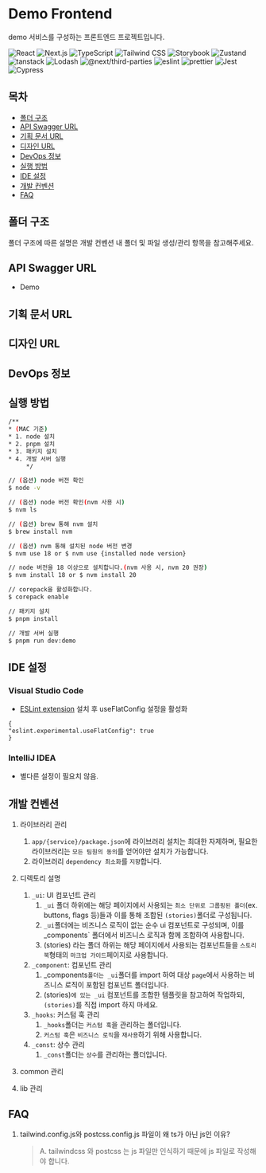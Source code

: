 # Demo Frontend

demo 서비스를 구성하는 프론트엔드 프로젝트입니다.


![React](https://img.shields.io/badge/react-19-blue.svg)
![Next.js](https://img.shields.io/badge/next.js-15-blue.svg)
![TypeScript](https://img.shields.io/badge/typescript-5.5.4-blue.svg)
![Tailwind CSS](https://img.shields.io/badge/tailwindcss-3.4.7-teal.svg)
![Storybook](https://img.shields.io/badge/Storybook--teal.svg)
![Zustand](https://img.shields.io/badge/zustand-4.5.4-D91656.svg)
![tanstack](https://img.shields.io/badge/tanstack-5.62.8-orange.svg)
![Lodash](https://img.shields.io/badge/lodash-4.17.21-orange.svg)
![@next/third-parties](https://img.shields.io/badge/@next/third--parties-15.1.7-orange.svg)
![eslint](https://img.shields.io/badge/eslint-8.57.0-4379F2.svg)
![prettier](https://img.shields.io/badge/prettier-3.3.3-4379F2.svg)
![Jest](https://img.shields.io/badge/Jest-29.7.0-674188.svg) ![Cypress](https://img.shields.io/badge/Cypress-13.17.0-674188.svg)

## 목차

- [폴더 구조](#폴더-구조)
- [API Swagger URL](#api-swagger-url)
- [기획 문서 URL](#기획-문서-url)
- [디자인 URL](#디자인-url)
- [DevOps 정보](#devops-정보)
- [실행 방법](#실행-방법)
- [IDE 설정](#ide-설정)
- [개발 컨벤션](#개발-컨벤션)
- [FAQ](#faq)

## 폴더 구조

폴더 구조에 따른 설명은 개발 컨벤션 내 폴더 및 파일 생성/관리 항목을 참고해주세요.

## API Swagger URL

- Demo

## 기획 문서 URL

## 디자인 URL

## DevOps 정보

## 실행 방법
```bash
/**
* (MAC 기준)
* 1. node 설치
* 2. pnpm 설치
* 3. 패키지 설치
* 4. 개발 서버 실행
     */

// (옵션) node 버전 확인
$ node -v

// (옵션) node 버전 확인(nvm 사용 시)
$ nvm ls

// (옵션) brew 통해 nvm 설치
$ brew install nvm

// (옵션) nvm 통해 설치된 node 버전 변경
$ nvm use 18 or $ nvm use {installed node version}

// node 버전을 18 이상으로 설치합니다.(nvm 사용 시, nvm 20 권장)
$ nvm install 18 or $ nvm install 20

// corepack을 활성화합니다.
$ corepack enable

// 패키지 설치
$ pnpm install

// 개발 서버 실행
$ pnpm run dev:demo
```

## IDE 설정

### Visual Studio Code

- [ESLint extension](https://marketplace.visualstudio.com/items?itemName=dbaeumer.vscode-eslint) 설치 후 useFlatConfig 설정을 활성화
```
{
"eslint.experimental.useFlatConfig": true
}
```

### IntelliJ IDEA

- 별다른 설정이 필요치 않음.

## 개발 컨벤션

1. 라이브러리 관리
   1. `app/{service}/package.json`에 라이브러리 설치는 최대한 자제하며, 필요한 라이브러리는 `모든 팀원의 동의`를 얻어야만 설치가 가능합니다.
   2. 라이브러리 `dependency 최소화`를 `지향`합니다.
2. 디렉토리 설명
    1. `_ui`: UI 컴포넌트 관리
       1. `_ui` 폴더 하위에는 해당 페이지에서 사용되는 `최소 단위로 그룹핑된 폴더`(ex. buttons, flags 등)들과 이를 통해 조합된 `(stories)`폴더로 구성됩니다.
       2. `_ui`폴더에는 비즈니스 로직이 없는 순수 ui 컴포넌트로 구성되며, 이를 _components` 폴더에서 비즈니스 로직과 함께 조합하여 사용합니다.
       3. (stories) 라는 폴더 하위는 해당 페이지에서 사용되는 컴포넌트들을 `스토리북`형태의 `마크업 가이드`페이지로 사용합니다.
    2. `_component`: 컴포넌트 관리
       1. _components`폴더는 _ui`폴더를 import 하여 대상 `page`에서 사용하는 비즈니스 로직이 포함된 컴포넌트 폴더입니다.
       2. (stories)`에 있는 _ui` 컴포넌트를 조합한 템플릿을 참고하여 작업하되, `(stories)`를 직접 import 하지 마세요.
    3. `_hooks`: 커스텀 훅 관리
       1. `_hooks`폴더는 `커스텀 훅`을 관리하는 폴더입니다.
       2. `커스텀 훅`은 `비즈니스 로직`을 `재사용`하기 위해 사용합니다.
    4. `_const`: 상수 관리
       1. `_const`폴더는 `상수`를 관리하는 폴더입니다.

3. common 관리 
4. lib 관리

## FAQ

1. tailwind.config.js와 postcss.config.js 파일이 왜 ts가 아닌 js인 이유?
   > A. tailwindcss 와 postcss 는 js 파일만 인식하기 때문에 js 파일로 작성해야 합니다.
